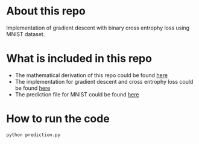 # About this repo
Implementation of gradient descent with binary cross entrophy loss using MNIST dataset.

# What is included in this repo
* The mathematical derivation of this repo could be found [here](./formulation.pdf)
* The implementation for gradient descent and cross entrophy loss could be found [here](./gradient_descent.py)
* The prediction file for MNIST could be found [here](./prediction.py)
# How to run the code
```
python prediction.py

```




